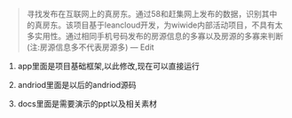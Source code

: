 > 寻找发布在互联网上的真房东。通过58和赶集网上发布的数据，识别其中的真房东。该项目基于leancloud开发，为wiwide内部活动项目，不具有太多实用性。通过相同手机号码发布的房源信息的多寡以及房源的多寡来判断(注:房源信息多不代表房源多) — Edit


1. app里面是项目基础框架,以此修改,现在可以直接运行

2. andriod里面是以后的andriod源码

3. docs里面是需要演示的ppt以及相关素材

